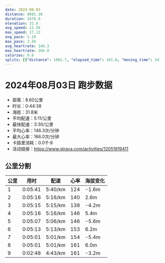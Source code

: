 ```yaml
---
date: 2024-08-03
distance: 8601.10
duration: 2678.0
elevation: 31.8
avg_speed: 11.56
max_speed: 17.13
avg_pace: 5.19
max_pace: 3.50
avg_heartrate: 146.3
max_heartrate: 166.0
calories: 0.0
splits: [{"distance": 1002.7, "elapsed_time": 341.0, "moving_time": 341.0, "average_speed": 2.94, "pace": 5.668945578231292, "average_heartrate": 124.37941176470588, "elevation_difference": -1.6, "split_number": 1}, {"distance": 999.0, "elapsed_time": 316.0, "moving_time": 316.0, "average_speed": 3.16, "pace": 5.274272151898733, "average_heartrate": 140.4272151898734, "elevation_difference": 2.6, "split_number": 2}, {"distance": 999.7, "elapsed_time": 315.0, "moving_time": 315.0, "average_speed": 3.17, "pace": 5.2576340694006305, "average_heartrate": 138.8126984126984, "elevation_difference": -4.2, "split_number": 3}, {"distance": 998.7, "elapsed_time": 316.0, "moving_time": 316.0, "average_speed": 3.16, "pace": 5.274272151898733, "average_heartrate": 146.61708860759492, "elevation_difference": 5.4, "split_number": 4}, {"distance": 1002.3, "elapsed_time": 307.0, "moving_time": 307.0, "average_speed": 3.26, "pace": 5.112484662576687, "average_heartrate": 146.27361563517914, "elevation_difference": -5.6, "split_number": 5}, {"distance": 999.3, "elapsed_time": 313.0, "moving_time": 313.0, "average_speed": 3.19, "pace": 5.224670846394984, "average_heartrate": 153.19808306709265, "elevation_difference": 6.2, "split_number": 6}, {"distance": 999.1, "elapsed_time": 301.0, "moving_time": 301.0, "average_speed": 3.32, "pace": 5.020090361445783, "average_heartrate": 154.08637873754154, "elevation_difference": -5.4, "split_number": 7}, {"distance": 1000.6, "elapsed_time": 301.0, "moving_time": 301.0, "average_speed": 3.32, "pace": 5.020090361445783, "average_heartrate": 161.14715719063545, "elevation_difference": 6.0, "split_number": 8}, {"distance": 593.7, "elapsed_time": 171.0, "moving_time": 168.0, "average_speed": 3.53, "pace": 4.721444759206799, "average_heartrate": 161.8323353293413, "elevation_difference": -3.2, "split_number": 9}]
---
```


# 2024年08月03日 跑步数据

- 距离：8.60公里
- 时长：0:44:38
- 海拔：31.8米
- 平均配速：5:11/公里
- 最快配速：3:30/公里
- 平均心率：146.3次/分钟
- 最大心率：166.0次/分钟
- 卡路里消耗：0.0千卡
- 活动链接：https://www.strava.com/activities/12051919411

## 公里分割

| 公里 | 用时 | 配速 | 心率 | 海拔变化 |
|------|------|------|------|------|
| 1 | 0:05:41 | 5:40/km | 124 | -1.6m |
| 2 | 0:05:16 | 5:16/km | 140 | 2.6m |
| 3 | 0:05:15 | 5:15/km | 138 | -4.2m |
| 4 | 0:05:16 | 5:16/km | 146 | 5.4m |
| 5 | 0:05:07 | 5:06/km | 146 | -5.6m |
| 6 | 0:05:13 | 5:13/km | 153 | 6.2m |
| 7 | 0:05:01 | 5:01/km | 154 | -5.4m |
| 8 | 0:05:01 | 5:01/km | 161 | 6.0m |
| 9 | 0:02:48 | 4:43/km | 161 | -3.2m |


